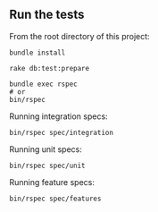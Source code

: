 Run the tests
----------------

From the root directory of this project:

    bundle install

    rake db:test:prepare

    bundle exec rspec
    # or
    bin/rspec
    
Running integration specs:  

    bin/rspec spec/integration
    
Running unit specs:  

    bin/rspec spec/unit    
    
Running feature specs:  

    bin/rspec spec/features
